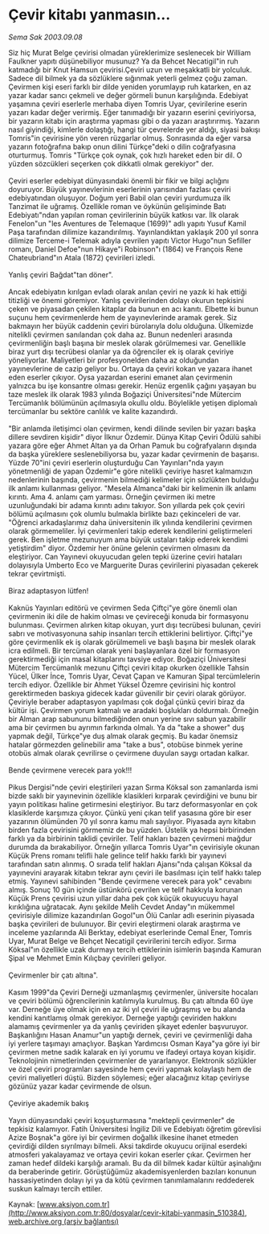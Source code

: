 # Çevir kitabı yanmasın...

*Sema Sak 2003.09.08*

<div class="pNewsDetailMainContent" itemprop="articleBody">
 Siz hiç Murat Belge çevirisi olmadan yüreklerimize seslenecek bir William Faulkner yapıtı düşünebiliyor musunuz? Ya da Behcet Necatigil"in ruh katmadığı bir Knut Hamsun çevirisi.Çeviri uzun ve meşakkatli bir yolculuk. Sadece dil bilmek ya da sözlüklere  sığınmak yeterli gelmez çoğu zaman. Çevirmen kişi eseri farklı bir dilde yeniden yorumlayıp ruh katarken, en az yazar kadar sancı çekmeli ve değer görmeli bunun karşılığında. Edebiyat yaşamına çeviri eserlerle merhaba diyen Tomris Uyar, çevirilerine eserin yazarı kadar değer verirmiş. Eğer tanımadığı bir yazarın eserini çeviriyorsa, bir yazarın kitabı için araştırma yapması gibi o da yazarı araştırırmış. Yazarın nasıl giyindiği, kimlerle dolaştığı, hangi tür çevrelerde yer aldığı, siyasi bakışı Tomris"in çevirisine yön veren rüzgarlar olmuş. Sonrasında da eğer varsa yazarın fotoğrafına bakıp onun dilini Türkçe"deki o dilin coğrafyasına oturturmuş. Tomris "Türkçe çok oynak, çok hızlı hareket eden bir dil. O yüzden sözcükleri seçerken çok dikkatli olmak gerekiyor" der.
 <br/>
 <br/>
 Çeviri eserler edebiyat dünyasındaki önemli bir fikir ve bilgi açlığını doyuruyor. Büyük yayınevlerinin eserlerinin yarısından fazlası çeviri edebiyatından oluşuyor. Doğum yeri Babil olan çeviri yurdumuza ilk Tanzimat ile uğramış. Özellikle roman ve öykünün gelişiminde Batı Edebiyatı"ndan yapılan roman çevirilerinin büyük katkısı var. İlk olarak Fenelon"un "les Aventures de Telemaque (1699)" adlı yapıtı Yusuf Kamil Paşa tarafından dilimize kazandırılmış. Yayınlandıktan yaklaşık 200 yıl sonra dilimize Terceme-i Telemak adıyla çevrilen yapıtı Victor Hugo"nun Sefiller romanı, Daniel Defoe"nun Hikaye"i Robinson"ı (1864) ve François Rene Chateubriand"ın Atala (1872) çevirileri izledi.
 <br/>
 <br/>
 Yanlış çeviri Bağdat"tan döner".
 <br/>
 <br/>
 Ancak edebiyatın kırılgan evladı olarak anılan çeviri ne yazık ki hak ettiği titizliği ve önemi göremiyor. Yanlış çevirilerinden dolayı okurun tepkisini çeken ve piyasadan çekilen kitaplar da bunun en acı kanıtı. Elbette ki bunun suçunu hem çevirmenlerde hem de yayınevlerinde aramak gerek. Siz bakmayın her büyük caddenin çeviri bürolarıyla dolu olduğuna. Ülkemizde nitelikli çevirmen sanılandan çok daha az. Bunun nedenleri arasında çevirmenliğin başlı başına bir meslek olarak görülmemesi var. Genellikle biraz yurt dışı tecrübesi olanlar ya da öğrenciler ek iş olarak çeviriye yöneliyorlar. Maliyetleri bir profesyonelden daha az olduğundan yayınevlerine de cazip geliyor bu. Ortaya da çeviri kokan ve yazara ihanet eden eserler çıkıyor. Oysa yazardan eserini emanet alan çevirmenin yalnızca bu işe konsantre olması gerekir. Henüz ergenlik çağını yaşayan bu taze meslek ilk olarak 1983 yılında Boğaziçi Üniversitesi"nde Mütercim Tercümanlık bölümünün açılmasıyla okullu oldu. Böylelikle yetişen diplomalı tercümanlar bu sektöre canlılık ve kalite kazandırdı.
 <br/>
 <br/>
 "Bir anlamda iletişimci olan çevirmen, kendi dilinde sevilen bir yazarı başka dillere sevdiren kişidir" diyor İlknur Özdemir. Dünya Kitap Çeviri Ödülü sahibi yazara göre eğer Ahmet Altan ya da Orhan Pamuk bu coğrafyaların dışında da başka yüreklere seslenebiliyorsa bu, yazar kadar çevirmenin de başarısı. Yüzde 70"ini çeviri eserlerin oluşturduğu Can Yayınları"nda yayın yönetmenliği de yapan Özdemir"e göre nitelikli çeviriye hasret kalmamızın nedenlerinin başında, çevirmenin bilmediği kelimeler için sözlükten bulduğu ilk anlamı kullanması geliyor. "Mesela Almanca"daki bir kelimenin ilk anlamı kırıntı. Ama 4. anlamı çam yarması. Örneğin çevirmen iki metre uzunluğundaki bir adama kırıntı adını takıyor. Son yıllarda pek çok çeviri bölümü açılmasını çok olumlu bulmakla birlikte bazı çekinceleri de var. "Öğrenci arkadaşlarımız daha üniversitenin ilk yılında kendilerini çevirmen olarak görmemeliler. İyi çevirmenleri takip ederek kendilerini geliştirmeleri gerek. Ben işletme mezunuyum ama büyük ustaları takip ederek kendimi yetiştirdim" diyor. Özdemir her önüne gelenin çevirmen olmasını da eleştiriyor. Can Yayınevi okuyucudan gelen tepki üzerine çeviri hataları dolayısıyla Umberto Eco ve Marguerite Duras çevirilerini piyasadan çekerek tekrar çevirtmişti.
 <br/>
 <br/>
 Biraz adaptasyon lütfen!
 <br/>
 <br/>
 Kaknüs Yayınları editörü ve çevirmen Seda Çiftçi"ye göre önemli olan çevirmenin iki dile de hakim olması ve çevireceği konuda bir formasyonu bulunması. Çevirmen alırken kitap okuyan, yurt dışı tecrübesi bulunan, çeviri sabrı ve motivasyonuna sahip insanları tercih ettiklerini belirtiyor. Çiftçi"ye göre çevirmenlik ek iş olarak görülmemeli ve başlı başına bir meslek olarak icra edilmeli. Bir tercüman olarak yeni başlayanlara özel bir formasyon gerektirmediği için masal kitaplarını tavsiye ediyor. Boğaziçi Üniversitesi Mütercim Tercümanlık mezunu Çiftçi çeviri kitap okurken özellikle Tahsin Yücel, Ülker İnce, Tomris Uyar, Cevat Çapan ve Kamuran Şipal tercümlelerin tercih ediyor. Özellikle bir Ahmet Yüksel Özemre çevirisini hiç kontrol gerektirmeden baskıya gidecek kadar güvenilir bir çeviri olarak görüyor. Çeviriyle beraber adaptasyon yapılması çok doğal çünkü çeviri biraz da kültür işi. Çevirmen yorum katmalı ve aradaki boşlukları doldurmalı. Örneğin bir Alman arap sabununu bilmediğinden onun yerine sıvı sabun yazabilir ama bir çevirmen bu ayrımın farkında olmalı. Ya da "take a shower" duş yapmak değil, Türkçe"ye duş almak olarak geçmiş. Bu kadar önemsiz hatalar görmezden gelinebilir ama "take a bus", otobüse binmek yerine otobüs almak olarak çevrilirse o çevirmene duyulan saygı ortadan kalkar.
 <br/>
 <br/>
 Bende çevirmene verecek para yok!!!
 <br/>
 <br/>
 Pikus Dergisi"nde çeviri eleştirileri yazan Sırma Köksal son zamanlarda ismi bizde saklı bir yayınevinin özellikle klasikleri kırparak çevirdiğini ve bunu bir yayın politikası haline getirmesini eleştiriyor. Bu tarz deformasyonlar en çok klasiklerde karşımıza çıkıyor. Çünkü yeni çıkan telif yasasına göre bir eser yazarının ölümünden 70 yıl sonra kamu malı sayılıyor. Piyasada aynı kitabın birden fazla çevirisini görmemiz de bu yüzden. Üstelik ya hepsi birbirinden farklı ya da birbirinin taklidi çeviriler. Telif hakları bazen çevirmeni mağdur durumda da bırakabiliyor. Örneğin yıllarca Tomris Uyar"ın çevirisiyle okunan Küçük Prens romanı telifli hale gelince telif hakkı farklı bir yayınevi tarafından satın alınmış. O sırada telif hakları Ajansı"nda çalışan Köksal da yayınevini arayarak kitabın tekrar aynı çeviri ile basılması için telif hakkı talep etmiş. Yayınevi sahibinden "Bende çevirmene verecek para yok" cevabını almış. Sonuç 10 gün içinde üstünkörü çevrilen ve telif hakkıyla korunan Küçük Prens çevirisi uzun yıllar daha pek çok küçük okuyucuyu hayal kırıklığına uğratacak. Aynı şekilde Melih Cevdet Anday"ın mükemmel çevirisiyle dilimize kazandırılan Gogol"un Ölü Canlar adlı eserinin piyasada başka çevirileri de bulunuyor. Bir çeviri eleştirmeni olarak araştırma ve inceleme yazılarında Ali Berktay, edebiyat eserlerinde Cemal Ener, Tomris Uyar, Murat Belge ve Behçet Necatigil çevirilerini tercih ediyor. Sırma Köksal"ın özellikle uzak durmayı tercih ettiklerinin isimlerin başında Kamuran Şipal ve Mehmet Emin Kılıçbay çevirileri geliyor.
 <br/>
 <br/>
 Çevirmenler bir çatı altına".
 <br/>
 <br/>
 Kasım 1999"da Çeviri Derneği uzmanlaşmış çevirmenler, üniversite hocaları ve çeviri bölümü öğrencilerinin katılımıyla kurulmuş. Bu çatı altında 60 üye var. Derneğe üye olmak için en az iki yıl çeviri ile uğraşmış ve bu alanda kendini kanıtlamış olmak gerekiyor. Derneğe yaptığı çeviriden hakkını alamamış çevirmenler ya da yanlış çeviriden şikayet edenler başvuruyor. Başkanlığını Hasan Anamur"un yaptığı dernek, çeviri ve çevirmenliği daha iyi yerlere taşımayı amaçlıyor. Başkan Yardımcısı Osman Kaya"ya göre iyi bir çevirmen metne sadık kalarak en iyi yorumu ve ifadeyi ortaya koyan kişidir. Teknolojinin nimetlerinden çevirmenler de yararlanıyor. Elektronik sözlükler ve özel çeviri programları sayesinde hem çeviri yapmak kolaylaştı hem de çeviri maliyetleri düştü. Bizden söylemesi; eğer alacağınız kitap çeviriyse gözünüz yazar kadar çevirmende de olsun.
 <br/>
 <br/>
 Çeviriye akademik bakış
 <br/>
 <br/>
 Yayın dünyasındaki çeviri koşuşturmasına "mektepli çevirmenler" de tepkisiz kalamıyor. Fatih Üniversitesi İngiliz Dili ve Edebiyatı öğretim görevlisi Azize Boşnak"a göre iyi bir çevirmen doğallık ilkesine ihanet etmeden çevirdiği dilden sıyrılmayı bilmeli. Aksi takdirde okuyucu orijinal eserdeki atmosferi yakalayamaz ve ortaya çeviri kokan eserler çıkar. Çevirmen her zaman hedef dildeki karşılığı aramalı. Bu da dil bilmek kadar kültür aşinalığını da beraberinde getirir. Görüştüğümüz akademisyenlerden bazıları konunun hassasiyetinden dolayı iyi ya da kötü çevirmen tanımlamalarını reddederek suskun kalmayı tercih ettiler.
</div>


Kaynak: [www.aksiyon.com.tr](http://www.aksiyon.com.tr:80/dosyalar/cevir-kitabi-yanmasin_510384), [web.archive.org (arşiv bağlantısı)](http://web.archive.org/web/20150512104710/http://www.aksiyon.com.tr:80/dosyalar/cevir-kitabi-yanmasin_510384)
